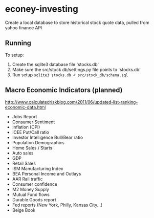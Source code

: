 econey-investing
==============

Create a local database to store historical stock quote data, pulled from yahoo finance API

Running
-------
To setup:
1. Create the sqlite3 database file 'stocks.db'
2. Make sure the src/stock db/settings.py file points to 'stocks.db'
3. Run setup ``` sqlite3 stocks.db < src/stock_db/schema.sql ```

Macro Economic Indicators (planned)
--------------
http://www.calculatedriskblog.com/2011/06/updated-list-ranking-economic-data.html
- Jobs Report
- Consumer Sentiment
- Inflation (CPI)
- ICEE Put/Call ratio
- Investor Intelligence Bull/Bear ratio
- Population Demographics
- Home Sales / Starts
- Auto sales
- GDP
- Retail Sales
- ISM Manufacturing Index
- BEA Personal Income and Outlays
- AAR Rail traffic
- Consumer confidence
- M2 Money Supply
- Mutual Fund flows
- Durable Goods report
- Fed reports (New York, Philly, Kansas City...)
- Beige Book
